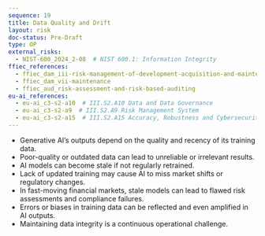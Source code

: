 ```yaml
---
sequence: 19
title: Data Quality and Drift
layout: risk
doc-status: Pre-Draft
type: OP
external_risks:
  - NIST-600_2024_2-08  # NIST 600.1: Information Integrity
ffiec_references:
  - ffiec_dam_iii-risk-management-of-development-acquisition-and-maintenance
  - ffiec_dam_vii-maintenance
  - ffiec_aud_risk-assessment-and-risk-based-auditing
eu-ai_references:
  - eu-ai_c3-s2-a10  # III.S2.A10 Data and Data Governance
  - eu-ai_c3-s2-a9  # III.S2.A9 Risk Management System
  - eu-ai_c3-s2-a15  # III.S2.A15 Accuracy, Robustness and Cybersecurity
---
```


- Generative AI’s outputs depend on the quality and recency of its training data.  
- Poor-quality or outdated data can lead to unreliable or irrelevant results.  
- AI models can become stale if not regularly retrained.  
- Lack of updated training may cause AI to miss market shifts or regulatory changes.  
- In fast-moving financial markets, stale models can lead to flawed risk assessments and compliance failures.  
- Errors or biases in training data can be reflected and even amplified in AI outputs.  
- Maintaining data integrity is a continuous operational challenge.

